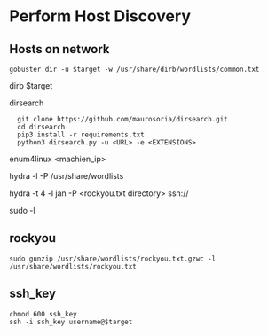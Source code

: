 # Perform Host Discovery

## Hosts on network

```
gobuster dir -u $target -w /usr/share/dirb/wordlists/common.txt

```



dirb $target

  
  dirsearch
```
  git clone https://github.com/maurosoria/dirsearch.git
  cd dirsearch
  pip3 install -r requirements.txt
  python3 dirsearch.py -u <URL> -e <EXTENSIONS>
```


enum4linux <machien_ip>


hydra -l <username> -P /usr/share/wordlists

hydra -t 4 -l jan -P <rockyou.txt directory> ssh://<MACHINE IP>

  
  
  
  sudo -l


  ## rockyou
  ```
  sudo gunzip /usr/share/wordlists/rockyou.txt.gzwc -l /usr/share/wordlists/rockyou.txt
  ```
  
  ## ssh_key
  ```
  chmod 600 ssh_key
  ssh -i ssh_key username@$target
  ```
  
